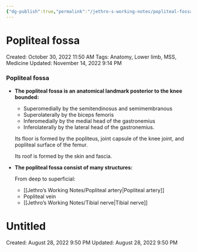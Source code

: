```yaml
---
{"dg-publish":true,"permalink":"/jethro-s-working-notes/popliteal-fossa/","dgPassFrontmatter":true}
---
```



# Popliteal fossa

Created: October 30, 2022 11:50 AM
Tags: Anatomy, Lower limb, MSS, Medicine
Updated: November 14, 2022 9:14 PM

### Popliteal fossa

- ****************************************************************************The popliteal fossa is an anatomical landmark posterior to the knee bounded:****************************************************************************
    - Superomedially by the semitendinosus and semimembranous
    - Superolaterally by the biceps femoris
    - Inferomedially by the medial head of the gastronemius
    - Inferolaterally by the lateral head of the gastronemius.
    
    Its floor is formed by the popliteus, joint capsule of the knee joint, and popliteal surface of the femur.
    
    Its roof is formed by the skin and fascia.
    
- ********************************************************************************The popliteal fossa consist of many structures:********************************************************************************
    
    From deep to superficial:
    
    - [[Jethro’s Working Notes/Popliteal artery\|Popliteal artery]]
    - Popliteal vein
    - [[Jethro’s Working Notes/Tibial nerve\|Tibial nerve]]
    
    
<div class="transclusion internal-embed is-loaded"><div class="markdown-embed">





# Untitled

Created: August 28, 2022 9:50 PM
Updated: August 28, 2022 9:50 PM

</div></div>
